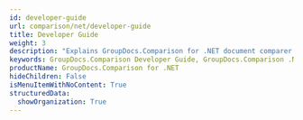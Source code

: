 ```yaml
---
id: developer-guide
url: comparison/net/developer-guide
title: Developer Guide
weight: 3
description: "Explains GroupDocs.Comparison for .NET document comparer features and shows how to compare PDF, Word, Excel, PowerPoint documents inside your .NET applications"
keywords: GroupDocs.Comparison Developer Guide, GroupDocs.Comparison .NET Developer Guide, GroupDocs.Comparison Developer Guide C#, Using GroupDocs.Comparison for .NET, GroupDocs.Comparison for .NET use cases
productName: GroupDocs.Comparison for .NET
hideChildren: False
isMenuItemWithNoContent: True
structuredData:
  showOrganization: True
---
```

